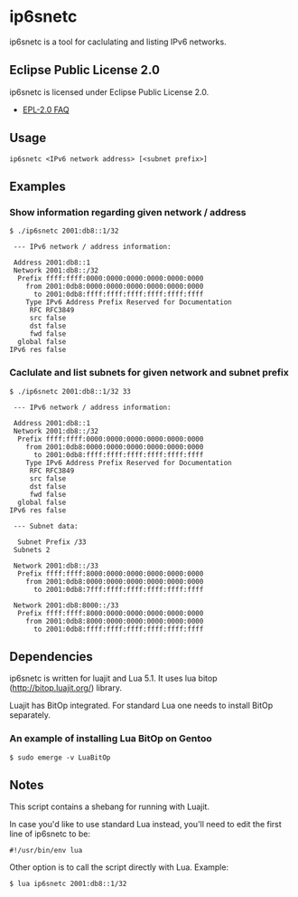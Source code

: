# ip6snetc

ip6snetc is a tool for caclulating and listing IPv6 networks.

## Eclipse Public License 2.0

ip6snetc is licensed under Eclipse Public License 2.0.

* [EPL-2.0 FAQ](https://www.eclipse.org/legal/epl-2.0/faq.php)

## Usage

```
ip6snetc <IPv6 network address> [<subnet prefix>]
```

## Examples

### Show information regarding given network / address

```
$ ./ip6snetc 2001:db8::1/32
```
```
 --- IPv6 network / address information:

 Address 2001:db8::1
 Network 2001:db8::/32
  Prefix ffff:ffff:0000:0000:0000:0000:0000:0000
    from 2001:0db8:0000:0000:0000:0000:0000:0000
      to 2001:0db8:ffff:ffff:ffff:ffff:ffff:ffff
    Type IPv6 Address Prefix Reserved for Documentation
     RFC RFC3849
     src false
     dst false
     fwd false
  global false
IPv6 res false
```

### Caclulate and list subnets for given network and subnet prefix

```
$ ./ip6snetc 2001:db8::1/32 33
```
```
 --- IPv6 network / address information:

 Address 2001:db8::1
 Network 2001:db8::/32
  Prefix ffff:ffff:0000:0000:0000:0000:0000:0000
    from 2001:0db8:0000:0000:0000:0000:0000:0000
      to 2001:0db8:ffff:ffff:ffff:ffff:ffff:ffff
    Type IPv6 Address Prefix Reserved for Documentation
     RFC RFC3849
     src false
     dst false
     fwd false
  global false
IPv6 res false

 --- Subnet data:

  Subnet Prefix /33
 Subnets 2

 Network 2001:db8::/33
  Prefix ffff:ffff:8000:0000:0000:0000:0000:0000
    from 2001:0db8:0000:0000:0000:0000:0000:0000
      to 2001:0db8:7fff:ffff:ffff:ffff:ffff:ffff

 Network 2001:db8:8000::/33
  Prefix ffff:ffff:8000:0000:0000:0000:0000:0000
    from 2001:0db8:8000:0000:0000:0000:0000:0000
      to 2001:0db8:ffff:ffff:ffff:ffff:ffff:ffff
```

## Dependencies

ip6snetc is written for luajit and Lua 5.1. It uses lua bitop (http://bitop.luajit.org/) library.

Luajit has BitOp integrated. For standard Lua one needs to install BitOp separately.

### An example of installing Lua BitOp on Gentoo

```
$ sudo emerge -v LuaBitOp
```

## Notes

This script contains a shebang for running with Luajit.

In case you'd like to use standard Lua instead, you'll need to edit the first line of ip6snetc to be:

```
#!/usr/bin/env lua
```

Other option is to call the script directly with Lua. Example:

```
$ lua ip6snetc 2001:db8::1/32
```

